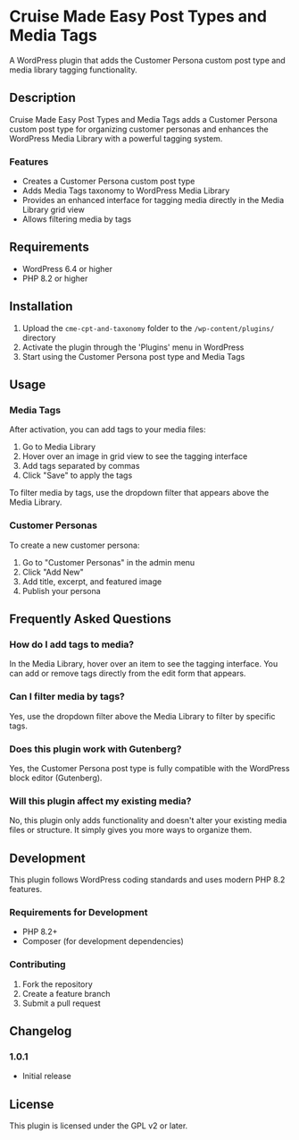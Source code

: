 # Cruise Made Easy Post Types and Media Tags

A WordPress plugin that adds the Customer Persona custom post type and media library tagging functionality.

## Description

Cruise Made Easy Post Types and Media Tags adds a Customer Persona custom post type for organizing customer personas and enhances the WordPress Media Library with a powerful tagging system.

### Features

- Creates a Customer Persona custom post type
- Adds Media Tags taxonomy to WordPress Media Library
- Provides an enhanced interface for tagging media directly in the Media Library grid view
- Allows filtering media by tags

## Requirements

- WordPress 6.4 or higher
- PHP 8.2 or higher

## Installation

1.  Upload the `cme-cpt-and-taxonomy` folder to the `/wp-content/plugins/` directory
2.  Activate the plugin through the 'Plugins' menu in WordPress
3.  Start using the Customer Persona post type and Media Tags

## Usage

### Media Tags

After activation, you can add tags to your media files:

1.  Go to Media Library
2.  Hover over an image in grid view to see the tagging interface
3.  Add tags separated by commas
4.  Click "Save" to apply the tags

To filter media by tags, use the dropdown filter that appears above the Media Library.

### Customer Personas

To create a new customer persona:

1.  Go to "Customer Personas" in the admin menu
2.  Click "Add New"
3.  Add title, excerpt, and featured image
4.  Publish your persona

## Frequently Asked Questions

### How do I add tags to media?

In the Media Library, hover over an item to see the tagging interface. You can add or remove tags directly from the edit form that appears.

### Can I filter media by tags?

Yes, use the dropdown filter above the Media Library to filter by specific tags.

### Does this plugin work with Gutenberg?

Yes, the Customer Persona post type is fully compatible with the WordPress block editor (Gutenberg).

### Will this plugin affect my existing media?

No, this plugin only adds functionality and doesn't alter your existing media files or structure. It simply gives you more ways to organize them.

## Development

This plugin follows WordPress coding standards and uses modern PHP 8.2 features.

### Requirements for Development

- PHP 8.2+
- Composer (for development dependencies)

### Contributing

1.  Fork the repository
2.  Create a feature branch
3.  Submit a pull request

## Changelog

### 1.0.1

- Initial release

## License

This plugin is licensed under the GPL v2 or later.
